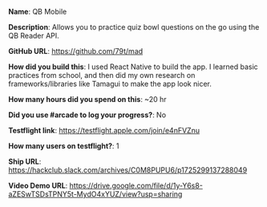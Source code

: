 **Name**: QB Mobile

**Description**: Allows you to practice quiz bowl questions on the go using the QB Reader API.

**GitHub URL**: https://github.com/79t/mad

**How did you build this**: I used React Native to build the app. I learned basic practices from school, and then did my own research on frameworks/libraries like Tamagui to make the app look nicer.

**How many hours did you spend on this**: ~20 hr

**Did you use #arcade to log your progress?**: No

**Testflight link**: https://testflight.apple.com/join/e4nFVZnu

**How many users on testflight?**: 1

**Ship URL**: https://hackclub.slack.com/archives/C0M8PUPU6/p1725299137288049

**Video Demo URL**: https://drive.google.com/file/d/1y-Y6s8-aZESwTSDsTPNY5t-MydO4xYUZ/view?usp=sharing
